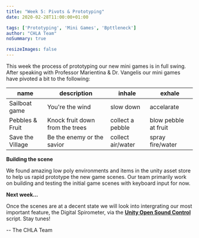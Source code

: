 ```yaml
---
title: "Week 5: Pivots & Prototyping"
date: 2020-02-28T11:00:00+01:00

tags: ['Prototyping', 'Mini Games', 'Bpttleneck']
author: "CHLA Team"
noSummary: true

resizeImages: false
---
```

This week the process of prototyping our new mini games is in full swing. After speaking with Professor Marientina & Dr. Vangelis our mini games have pivoted a bit to the following:

name    | description | inhale | exhale
--------|------|-------|---------
Sailboat game  | You're the wind | slow down | accelarate 
Pebbles & Fruit | Knock fruit down from the trees | collect a pebble | blow pebble at fruit
Save the Village | Be the enemy or the savior | collect air/water | spray fire/water

**Building the scene**

We found amazing low poly environments and items in the unity asset store to help us rapid prototype the new game scenes. Our team primarily work on building and testing the initial game scenes with keyboard input for now.

**Next week...**

Once the scenes are at a decent state we will look into intergrating our most important feature, the Digital Spirometer, via the [__Unity Open Sound Control__](https://thomasfredericks.github.io/UnityOSC/) script. Stay tunes!

-- The CHLA Team


